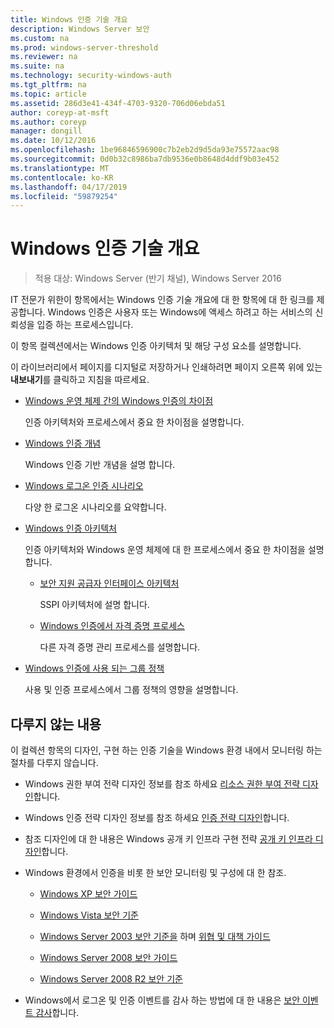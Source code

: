 ```yaml
---
title: Windows 인증 기술 개요
description: Windows Server 보안
ms.custom: na
ms.prod: windows-server-threshold
ms.reviewer: na
ms.suite: na
ms.technology: security-windows-auth
ms.tgt_pltfrm: na
ms.topic: article
ms.assetid: 286d3e41-434f-4703-9320-706d06ebda51
author: coreyp-at-msft
ms.author: coreyp
manager: dongill
ms.date: 10/12/2016
ms.openlocfilehash: 1be96846596900c7b2eb2d9d5da93e75572aac98
ms.sourcegitcommit: 0d0b32c8986ba7db9536e0b8648d4ddf9b03e452
ms.translationtype: MT
ms.contentlocale: ko-KR
ms.lasthandoff: 04/17/2019
ms.locfileid: "59879254"
---
```

# <a name="windows-authentication-technical-overview"></a>Windows 인증 기술 개요

>적용 대상: Windows Server (반기 채널), Windows Server 2016

IT 전문가 위한이 항목에서는 Windows 인증 기술 개요에 대 한 항목에 대 한 링크를 제공합니다. Windows 인증은 사용자 또는 Windows에 액세스 하려고 하는 서비스의 신뢰성을 입증 하는 프로세스입니다.

이 항목 컬렉션에서는 Windows 인증 아키텍처 및 해당 구성 요소를 설명합니다.

이 라이브러리에서 페이지를 디지털로 저장하거나 인쇄하려면 페이지 오른쪽 위에 있는 **내보내기**를 클릭하고 지침을 따르세요.

-   [Windows 운영 체제 간의 Windows 인증의 차이점](https://technet.microsoft.com/library/dn169017.aspx)

    인증 아키텍처와 프로세스에서 중요 한 차이점을 설명합니다.

-   [Windows 인증 개념](https://technet.microsoft.com/library/dn169018.aspx)

    Windows 인증 기반 개념을 설명 합니다.

-   [Windows 로그온 인증 시나리오](https://technet.microsoft.com/library/dn169020.aspx)

    다양 한 로그온 시나리오를 요약합니다.

-   [Windows 인증 아키텍처](https://technet.microsoft.com/library/dn169024.aspx)

    인증 아키텍처와 Windows 운영 체제에 대 한 프로세스에서 중요 한 차이점을 설명합니다.

    -   [보안 지원 공급자 인터페이스 아키텍처](https://technet.microsoft.com/library/dn169026.aspx)

        SSPI 아키텍처에 설명 합니다.

    -   [Windows 인증에서 자격 증명 프로세스](https://technet.microsoft.com/library/dn169014.aspx)

        다른 자격 증명 관리 프로세스를 설명합니다.

-   [Windows 인증에 사용 되는 그룹 정책](https://technet.microsoft.com/library/dn169021.aspx)

    사용 및 인증 프로세스에서 그룹 정책의 영향을 설명합니다.

## <a name="what-is-not-covered"></a>다루지 않는 내용
이 컬렉션 항목의 디자인, 구현 하는 인증 기술을 Windows 환경 내에서 모니터링 하는 절차를 다루지 않습니다.

-   Windows 권한 부여 전략 디자인 정보를 참조 하세요 [리소스 권한 부여 전략 디자인](https://technet.microsoft.com/library/cc783368.aspx)합니다.

-   Windows 인증 전략 디자인 정보를 참조 하세요 [인증 전략 디자인](https://technet.microsoft.com/library/cc758124.aspx)합니다.

-   참조 디자인에 대 한 내용은 Windows 공개 키 인프라 구현 전략 [공개 키 인프라 디자인](https://technet.microsoft.com/library/cc773138.aspx)합니다.

-   Windows 환경에서 인증을 비롯 한 보안 모니터링 및 구성에 대 한 참조.

    -   [Windows XP 보안 가이드](https://www.microsoft.com/download/details.aspx?id=962)

    -   [Windows Vista 보안 기준](https://technet.microsoft.com/library/dd450978.aspx)

    -   [Windows Server 2003 보안 기준을](https://technet.microsoft.com/library/cc163140.aspx) 하며 [위협 및 대책 가이드](https://technet.microsoft.com/library/dd162275.aspx)

    -   [Windows Server 2008 보안 가이드](https://www.microsoft.com/download/details.aspx?id=17606)

    -   [Windows Server 2008 R2 보안 기준](https://technet.microsoft.com/library/gg236605.aspx)

-   Windows에서 로그온 및 인증 이벤트를 감사 하는 방법에 대 한 내용은 [보안 이벤트 감사](https://technet.microsoft.com/library/cc776394.aspx)합니다.


